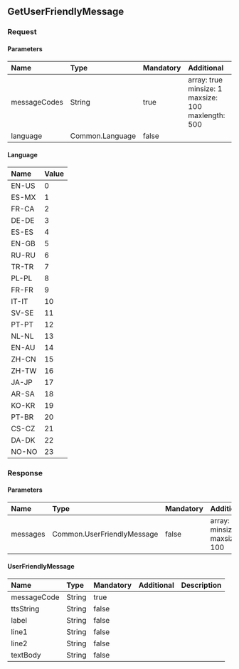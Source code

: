 ## GetUserFriendlyMessage


### Request

#### Parameters

|Name|Type|Mandatory|Additional|Description|
|:---|:---|:--------|:---------|:----------|
|messageCodes|String|true|array: true<br>minsize: 1<br>maxsize: 100<br>maxlength: 500||
|language|Common.Language|false|||

#### Language

|Name|Value|
|:---|:----|
|EN-US|0|
|ES-MX|1|
|FR-CA|2|
|DE-DE|3|
|ES-ES|4|
|EN-GB|5|
|RU-RU|6|
|TR-TR|7|
|PL-PL|8|
|FR-FR|9|
|IT-IT|10|
|SV-SE|11|
|PT-PT|12|
|NL-NL|13|
|EN-AU|14|
|ZH-CN|15|
|ZH-TW|16|
|JA-JP|17|
|AR-SA|18|
|KO-KR|19|
|PT-BR|20|
|CS-CZ|21|
|DA-DK|22|
|NO-NO|23|

### Response

#### Parameters

|Name|Type|Mandatory|Additional|Description|
|:---|:---|:--------|:---------|:----------|
|messages|Common.UserFriendlyMessage|false|array: true<br>minsize: 1<br>maxsize: 100||

#### UserFriendlyMessage

|Name|Type|Mandatory|Additional|Description|
|:---|:---|:--------|:---------|:----------|
|messageCode|String|true|||
|ttsString|String|false|||
|label|String|false|||
|line1|String|false|||
|line2|String|false|||
|textBody|String|false|||
